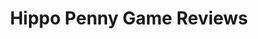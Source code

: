 ---
title: Hippo Penny Game Reviews
layout: scoredetail
permalink: /meta-score/the-witcher-3-wild-hunt-complete-edition
header:
  teaser: /assets/images/the-witcher-3-wild-hunt-complete-edition.jpg
  video:
    id: uqtFg2C2v_0
    provider: youtube
---
